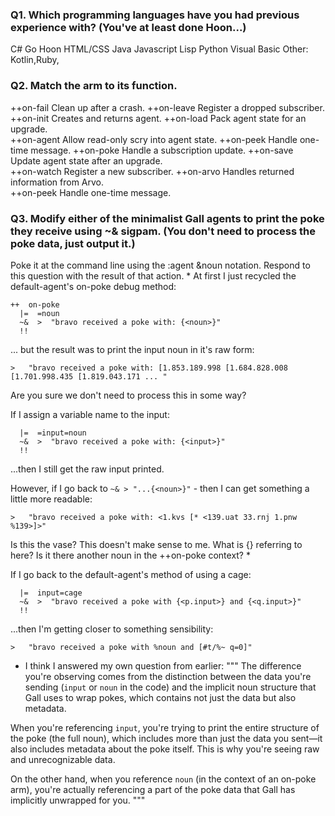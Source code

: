 ### Q1. Which programming languages have you had previous experience with?  (You've at least done Hoon...)

C#
Go
Hoon
HTML/CSS
Java
Javascript
Lisp
Python
Visual Basic
Other: Kotlin,Ruby,


### Q2. Match the arm to its function.

++on-fail	Clean up after a crash.
++on-leave	Register a dropped subscriber.
++on-init	Creates and returns agent.
++on-load	Pack agent state for an upgrade.		
++on-agent	Allow read-only scry into agent state.
++on-peek	Handle one-time message.
++on-poke	Handle a subscription update.
++on-save	Update agent state after an upgrade.			
++on-watch	Register a new subscriber.
++on-arvo	Handles returned information from Arvo.		
++on-peek	Handle one-time message.	



### Q3. Modify either of the minimalist Gall agents to print the poke they receive using ~& sigpam.  (You don't need to process the poke data, just output it.)

Poke it at the command line using the :agent &noun notation.  Respond to this question with the result of that action.
*
At first I just recycled the default-agent's on-poke debug method:
```
++  on-poke
  |=  =noun
  ~&  >  "bravo received a poke with: {<noun>}"
  !!
```
... but the result was to print the input noun in it's raw form:
```
>   "bravo received a poke with: [1.853.189.998 [1.684.828.008 [1.701.998.435 [1.819.043.171 ... " 
```


Are you sure we don't need to process this in some way?


If I assign a variable name to the input:
```
  |=  =input=noun
  ~&  >  "bravo received a poke with: {<input>}"
  !!
```
...then I still get the raw input printed.

However, if I go back to `~& > "...{<noun>}"` - then I can get something a little more readable:
```
>   "bravo received a poke with: <1.kvs [* <139.uat 33.rnj 1.pnw %139>]>"
```
Is this the vase? This doesn't make sense to me. What is {<noun>} referring to here? Is it there another noun in the ++on-poke context? *


If I go back to the default-agent's method of using a cage:
```
  |=  input=cage
  ~&  >  "bravo received a poke with {<p.input>} and {<q.input>}"
  !!   
```
...then I'm getting closer to something sensibility:
```
>   "bravo received a poke with %noun and [#t/%~ q=0]"
```

* I think I answered my own question from earlier:
"""
The difference you're observing comes from the distinction between the data you're sending (`input` or `noun` in the code) and the implicit noun structure that Gall uses to wrap pokes, which contains not just the data but also metadata.
 
When you're referencing `input`, you're trying to print the entire structure of the poke (the full noun), which includes more than just the data you sent—it also includes metadata about the poke itself. This is why you're seeing raw and unrecognizable data.

On the other hand, when you reference `noun` (in the context of an on-poke arm), you're actually referencing a part of the poke data that Gall has implicitly unwrapped for you.
"""